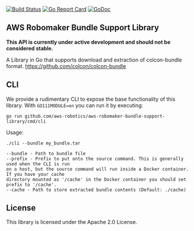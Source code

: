 [![Build Status](https://travis-ci.org/aws-robotics/aws-robomaker-bundle-support-library.svg?branch=development)](https://travis-ci.org/aws-robotics/aws-robomaker-bundle-support-library) [![Go Report Card](https://goreportcard.com/badge/github.com/aws-robotics/aws-robomaker-bundle-support-library)](https://goreportcard.com/report/github.com/aws-robotics/aws-robomaker-bundle-support-library)
[![GoDoc](https://godoc.org/github.com/aws-robotics/aws-robomaker-bundle-support-library?status.svg)](https://godoc.org/github.com/aws-robotics/aws-robomaker-bundle-support-library)
## AWS Robomaker Bundle Support Library

**This API is currently under active development and should not be considered stable.**

A Library in Go that supports download and extraction of colcon-bundle format. https://github.com/colcon/colcon-bundle

## CLI

We provide a rudimentary CLI to expose the base functionality of this library. 
With `GO111MODULE=on` you can run it by executing:

`go run github.com/aws-robotics/aws-robomaker-bundle-support-library/cmd/cli`

Usage:

```
./cli --bundle my_bundle.tar

--bundle - Path to bundle file
--prefix - Prefix to put onto the source command. This is generally used when the CLI is run
on a host, but the source command will run inside a Docker container. If you have your cache 
directory mounted as '/cache' in the Docker container you should set prefix to '/cache'.
--cache - Path to store extracted bundle contents (Default: ./cache)

```

## License

This library is licensed under the Apache 2.0 License. 
